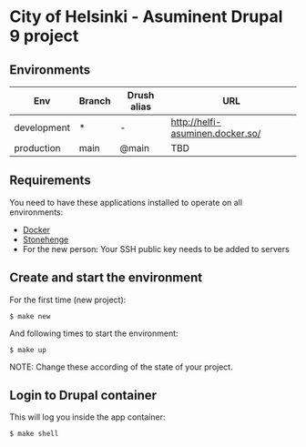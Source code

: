 # City of Helsinki - Asuminent Drupal 9 project

## Environments

Env | Branch | Drush alias | URL
--- | ------ | ----------- | ---
development | * | - | http://helfi-asuminen.docker.so/
production | main | @main | TBD

## Requirements

You need to have these applications installed to operate on all environments:

- [Docker](https://github.com/druidfi/guidelines/blob/master/docs/docker.md)
- [Stonehenge](https://github.com/druidfi/stonehenge)
- For the new person: Your SSH public key needs to be added to servers

## Create and start the environment

For the first time (new project):

``
$ make new
``

And following times to start the environment:

``
$ make up
``

NOTE: Change these according of the state of your project.

## Login to Drupal container

This will log you inside the app container:

```
$ make shell
```

